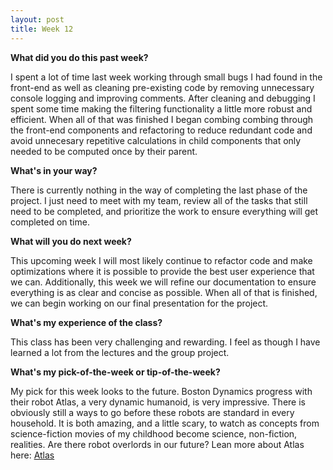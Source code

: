 ```yaml
---
layout: post
title: Week 12
---
```


**What did you do this past week?**

I spent a lot of time last week working through small bugs I had found in the front-end as well as cleaning pre-existing code by
removing unnecessary console logging and improving comments. After cleaning and debugging I spent some time making the filtering 
functionality a little more robust and efficient. When all of that was finished I began combing combing through the front-end components 
and refactoring to reduce redundant code and avoid unnecesary repetitive calculations in child components that only needed to be computed 
once by their parent.

**What's in your way?**

There is currently nothing in the way of completing the last phase of the project. I just need to meet with my team, review all of the tasks
that still need to be completed, and prioritize the work to ensure everything will get completed on time.

**What will you do next week?**

This upcoming week I will most likely continue to refactor code and make optimizations where it is possible to provide the best user 
experience that we can. Additionally, this week we will refine our documentation to ensure everything is as clear and concise as 
possible. When all of that is finished, we can begin working on our final presentation for the project.

**What's my experience of the class?**

This class has been very challenging and rewarding. I feel as though I have learned a lot from the lectures and the group project.

**What's my pick-of-the-week or tip-of-the-week?**

 My pick for this week looks to the future. Boston Dynamics progress with their robot Atlas, a very dynamic humanoid, is very impressive.
 There is obviously still a ways to go before these robots are standard in every household. It is both amazing, and a little scary, to watch 
 as concepts from science-fiction movies of my childhood become science, non-fiction, realities. Are there robot overlords in our future?
 Lean more about Atlas here: [Atlas](https://www.bostondynamics.com/atlas)
